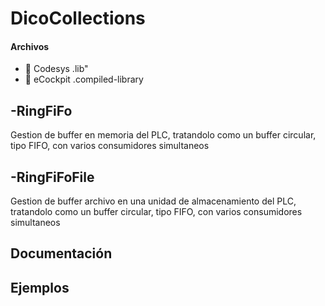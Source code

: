 # DicoCollections
#### Archivos
- :orange_book: Codesys .lib"               
- :green_book: eCockpit .compiled-library   

## -RingFiFo
  Gestion de buffer en memoria del PLC, tratandolo como un buffer circular, tipo FIFO, con varios consumidores simultaneos

## -RingFiFoFile
  Gestion de buffer archivo en una unidad de almacenamiento del PLC, tratandolo como un buffer circular, tipo FIFO, con varios    consumidores simultaneos



## Documentación

## Ejemplos

